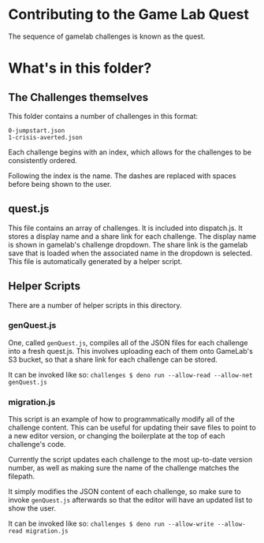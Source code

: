 # Contributing to the Game Lab Quest
The sequence of gamelab challenges is known as the quest.

# What's in this folder?

## The Challenges themselves
This folder contains a number of challenges in this format:
```
0-jumpstart.json
1-crisis-averted.json
```
Each challenge begins with an index, which allows for the challenges to be consistently ordered.

Following the index is the name. The dashes are replaced with spaces before being shown to the user.

## quest.js
This file contains an array of challenges. It is included into dispatch.js. It stores a display name and a share link for each challenge. The display name is shown in gamelab's challenge dropdown. The share link is the gamelab save that is loaded when the associated name in the dropdown is selected. This file is automatically generated by a helper script.

## Helper Scripts
There are a number of helper scripts in this directory.

### genQuest.js
One, called `genQuest.js`, compiles all of the JSON files for each challenge into a fresh quest.js. This involves uploading each of them onto GameLab's S3 bucket, so that a share link for each challenge can be stored.

It can be invoked like so:
`challenges $ deno run --allow-read --allow-net genQuest.js`

### migration.js
This script is an example of how to programmatically modify all of the challenge content. This can be useful for updating their save files to point to a new editor version, or changing the boilerplate at the top of each challenge's code.

Currently the script updates each challenge to the most up-to-date version number, as well as making sure the name of the challenge matches the filepath.

It simply modifies the JSON content of each challenge, so make sure to invoke `genQuest.js` afterwards so that the editor will have an updated list to show the user.

It can be invoked like so:
`challenges $ deno run --allow-write --allow-read migration.js`
